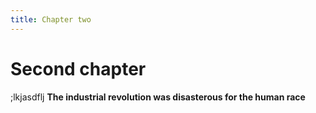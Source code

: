 ```yaml
---
title: Chapter two
---
```


# Second chapter

;lkjasdflj **The industrial revolution was disasterous for the human race**
